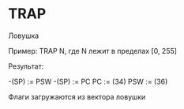 # TRAP

Ловушка

Пример: TRAP N, где N лежит в пределах [0, 255]

Результат:

-(SP) := PSW
-(SP) := PC
PC := (34)
PSW := (36)

Флаги загружаются из вектора ловушки